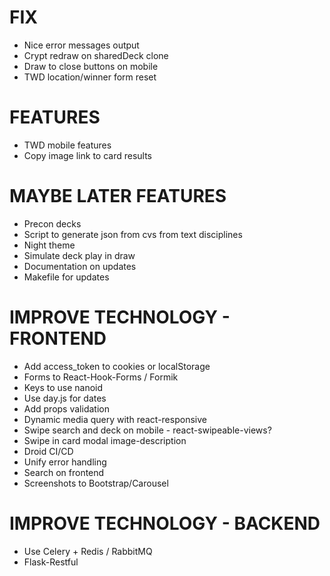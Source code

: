 # FIX
* Nice error messages output
* Crypt redraw on sharedDeck clone
* Draw to close buttons on mobile
* TWD location/winner form reset

# FEATURES
* TWD mobile features
* Copy image link to card results

# MAYBE LATER FEATURES
* Precon decks
* Script to generate json from cvs from text disciplines
* Night theme
* Simulate deck play in draw
* Documentation on updates
* Makefile for updates

# IMPROVE TECHNOLOGY - FRONTEND
* Add access_token to cookies or localStorage
* Forms to React-Hook-Forms / Formik
* Keys to use nanoid
* Use day.js for dates
* Add props validation
* Dynamic media query with react-responsive
* Swipe search and deck on mobile - react-swipeable-views?
* Swipe in card modal image-description
* Droid CI/CD
* Unify error handling
* Search on frontend
* Screenshots to Bootstrap/Carousel

# IMPROVE TECHNOLOGY - BACKEND
* Use Celery + Redis / RabbitMQ
* Flask-Restful
